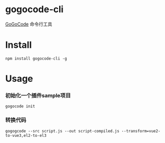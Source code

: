 # gogocode-cli

[GoGoCode](https://gogocode.io/) 命令行工具
# Install

```
npm install gogocode-cli -g
```
# Usage
### 初始化一个插件sample项目

```
gogocode init
```
### 转换代码

```
gogogcode --src script.js --out script-compiled.js --transform=vue2-to-vue3,el2-to-el3
```

